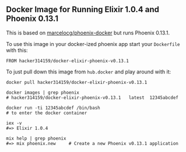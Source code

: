 ## Docker Image for Running Elixir 1.0.4 and Phoenix 0.13.1

This is based on [marcelocg/phoenix-docker](https://github.com/marcelocg/phoenix-docker) but runs Phoenix 0.13.1.

To use this image in your docker-ized phoenix app start your `Dockerfile` with this:

```
FROM hacker314159/docker-elixir-phoenix-v0.13.1
```

To just pull down this image from `hub.docker` and play around with it:
```shell
docker pull hacker314159/docker-elixir-phoenix-v0.13.1

docker images | grep phoenix
# hacker314159/docker-elixir-phoenix-v0.13.1   latest  12345abcdef

docker run -ti 12345abcdef /bin/bash
# to enter the docker container

iex -v
#=> Elixir 1.0.4

mix help | grep phoenix
#=> mix phoenix.new     # Create a new Phoenix v0.13.1 application
```


